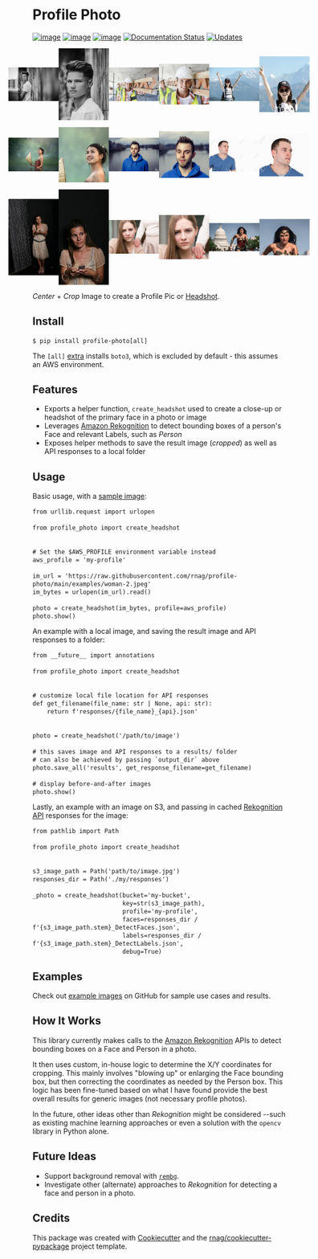 # Profile Photo

[![image](https://img.shields.io/pypi/v/profile-photo.svg)](https://pypi.org/project/profile-photo)
[![image](https://img.shields.io/pypi/pyversions/profile-photo.svg)](https://pypi.org/project/profile-photo)
[![image](https://github.com/rnag/profile-photo/actions/workflows/dev.yml/badge.svg)](https://github.com/rnag/profile-photo/actions/workflows/dev.yml)
[![Documentation Status](https://readthedocs.org/projects/profile-photo/badge/?version=latest)](https://profile-photo.readthedocs.io/en/latest/?version=latest)
[![Updates](https://pyup.io/repos/github/rnag/profile-photo/shield.svg)](https://pyup.io/repos/github/rnag/profile-photo/)


<p style="display: flex;align-items: center;justify-content: center;">
  <img src="https://raw.githubusercontent.com/rnag/profile-photo/main/examples/boy-1.jpg" width="100" />
  <img src="https://raw.githubusercontent.com/rnag/profile-photo/main/examples/boy-1-out.jpg" width="100" />
  <img src="https://raw.githubusercontent.com/rnag/profile-photo/main/examples/construction-worker-1.jpeg" width="100" />
  <img src="https://raw.githubusercontent.com/rnag/profile-photo/main/examples/construction-worker-1-out.jpeg" width="100" />
  <img src="https://raw.githubusercontent.com/rnag/profile-photo/main/examples/girl-1.jpg" width="100" />
  <img src="https://raw.githubusercontent.com/rnag/profile-photo/main/examples/girl-1-out.jpg" width="100" />
</p>

<p style="display: flex;align-items: center;justify-content: center;">
  <img src="https://raw.githubusercontent.com/rnag/profile-photo/main/examples/girl-2.jpg" width="100" />
  <img src="https://raw.githubusercontent.com/rnag/profile-photo/main/examples/girl-2-out.jpg" width="100" />
  <img src="https://raw.githubusercontent.com/rnag/profile-photo/main/examples/hoodie-1.jpg" width="100" />
  <img src="https://raw.githubusercontent.com/rnag/profile-photo/main/examples/hoodie-1-out.jpg" width="100" />
  <img src="https://raw.githubusercontent.com/rnag/profile-photo/main/examples/man-1.jpeg" width="100" />
  <img src="https://raw.githubusercontent.com/rnag/profile-photo/main/examples/man-1-out.jpeg" width="100" />
</p>

<p style="display: flex;align-items: center;justify-content: center;">
  <img src="https://raw.githubusercontent.com/rnag/profile-photo/main/examples/woman-1.png" width="100" />
  <img src="https://raw.githubusercontent.com/rnag/profile-photo/main/examples/woman-1-out.png" width="100" />
  <img src="https://raw.githubusercontent.com/rnag/profile-photo/main/examples/woman-2.jpeg" width="100" />
  <img src="https://raw.githubusercontent.com/rnag/profile-photo/main/examples/woman-2-out.jpeg" width="100" />
  <img src="https://raw.githubusercontent.com/rnag/profile-photo/main/examples/wonder-woman-1.jpeg" width="100" />
  <img src="https://raw.githubusercontent.com/rnag/profile-photo/main/examples/wonder-woman-1-out.jpeg" width="100" />
</p>

*Center* + *Crop* Image to create a Profile Pic or
[Headshot](https://www.nfi.edu/headshot-photo).

## Install

``` console
$ pip install profile-photo[all]
```

The `[all]`
[extra](https://packaging.python.org/en/latest/tutorials/installing-packages/#installing-extras)
installs `boto3`, which is excluded by default - this assumes an AWS
environment.

## Features

-   Exports a helper function, `create_headshot` used to create a
    close-up or headshot of the primary face in a photo or image
-   Leverages [Amazon
    Rekognition](https://docs.aws.amazon.com/rekognition/latest/dg/what-is.html)
    to detect bounding boxes of a person\'s Face and relevant Labels,
    such as *Person*
-   Exposes helper methods to save the result image (*cropped*) as well
    as API responses to a local folder

## Usage

Basic usage, with a [sample
image](https://raw.githubusercontent.com/rnag/profile-photo/main/examples/woman-2.jpeg):

``` python3
from urllib.request import urlopen

from profile_photo import create_headshot


# Set the $AWS_PROFILE environment variable instead
aws_profile = 'my-profile'

im_url = 'https://raw.githubusercontent.com/rnag/profile-photo/main/examples/woman-2.jpeg'
im_bytes = urlopen(im_url).read()

photo = create_headshot(im_bytes, profile=aws_profile)
photo.show()
```

An example with a local image, and saving the result image and API
responses to a folder:

``` python3
from __future__ import annotations

from profile_photo import create_headshot


# customize local file location for API responses
def get_filename(file_name: str | None, api: str):
    return f'responses/{file_name}_{api}.json'


photo = create_headshot('/path/to/image')

# this saves image and API responses to a results/ folder
# can also be achieved by passing `output_dir` above
photo.save_all('results', get_response_filename=get_filename)

# display before-and-after images
photo.show()
```

Lastly, an example with an image on S3, and passing in cached
[Rekognition
API](https://docs.aws.amazon.com/rekognition/latest/APIReference/Welcome.html)
responses for the image:

``` python3
from pathlib import Path

from profile_photo import create_headshot


s3_image_path = Path('path/to/image.jpg')
responses_dir = Path('./my/responses')

_photo = create_headshot(bucket='my-bucket',
                         key=str(s3_image_path),
                         profile='my-profile',
                         faces=responses_dir / f'{s3_image_path.stem}_DetectFaces.json',
                         labels=responses_dir / f'{s3_image_path.stem}_DetectLabels.json',
                         debug=True)
```

## Examples

Check out [example
images](https://github.com/rnag/profile-photo/tree/main/examples) on
GitHub for sample use cases and results.

## How It Works

This library currently makes calls to the [Amazon
Rekognition](https://docs.aws.amazon.com/rekognition/latest/dg/what-is.html)
APIs to detect bounding boxes on a Face and Person in a photo.

It then uses custom, in-house logic to determine the X/Y coordinates for
cropping. This mainly involves \"blowing up\" or enlarging the Face
bounding box, but then correcting the coordinates as needed by the
Person box. This logic has been fine-tuned based on what I have found
provide the best overall results for generic images (not necessary
profile photos).

In the future, other ideas other than *Rekognition* might be considered
\--such as existing machine learning approaches or even a solution with
the `opencv` library in Python alone.

## Future Ideas

-   Support background removal with
    [`rembg`](https://pypi.org/project/rembg).
-   Investigate other (alternate) approaches to *Rekognition* for
    detecting a face and person in a photo.

## Credits

This package was created with
[Cookiecutter](https://github.com/cookiecutter/cookiecutter) and the
[rnag/cookiecutter-pypackage](https://github.com/rnag/cookiecutter-pypackage)
project template.
